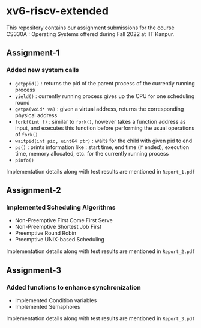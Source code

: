# xv6-riscv-extended
This repository contains our assignment submissions for the course CS330A : Operating Systems offered during Fall 2022 at IIT Kanpur.

## Assignment-1

### Added new system calls
* `getppid()` : returns the pid of the parent process of the currently running process
* `yield()` : currently running process gives up the CPU for one scheduling round
* `getpa(void* va)` :  given a virtual address, returns the corresponding physical address
* `forkf(int f)` : similar to `fork()`, however takes a function address as input, and executes this function before performing the usual operations of `fork()`
* `waitpid(int pid, uint64 ptr)` : waits for the child with given pid to end
* `ps()` : prints information like : start time, end time (if ended), execution time, memory allocated, etc. for the currently running process
* `pinfo()`

Implementation details along with test results are mentioned in `Report_1.pdf`

## Assignment-2

### Implemented Scheduling Algorithms

* Non-Preemptive First Come First Serve
* Non-Preemptive Shortest Job First
* Preemptive Round Robin
* Preemptive UNIX-based Scheduling

Implementation details along with test results are mentioned in `Report_2.pdf`

## Assignment-3

### Added functions to enhance synchronization

* Implemented Condition variables
* Implemented Semaphores

Implementation details along with test results are mentioned in `Report_3.pdf`
